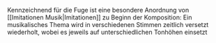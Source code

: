 Kennzeichnend für die Fuge ist eine besondere Anordnung von [[Imitationen Musik|Imitationen]] zu Beginn der Komposition: Ein musikalisches Thema wird in verschiedenen Stimmen zeitlich versetzt wiederholt, wobei es jeweils auf unterschiedlichen Tonhöhen einsetzt  